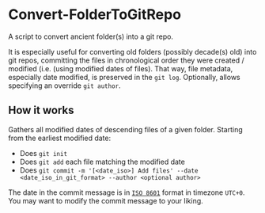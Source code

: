 # Convert-FolderToGitRepo

A script to convert ancient folder(s) into a git repo.

It is especially useful for converting old folders (possibly decade(s) old) into git repos, committing the files in chronological order they were created / modified (i.e. (using modified dates of files). That way, file metadata, especially date modified, is preserved in the `git log`. Optionally, allows specifying an override `git author`.

## How it works

Gathers all modified dates of descending files of a given folder. Starting from the earliest modified date:

- Does `git init`
- Does `git add` each file matching the modified date
- Does `git commit -m '[<date_iso>] Add files' --date <date_iso_in_git_format> --author <optional author>`

The date in the commit message is in [`ISO 8601`](https://www.iso.org/iso-8601-date-and-time-format.html) format in timezone `UTC+0`. You may want to modify the commit message to your liking.
